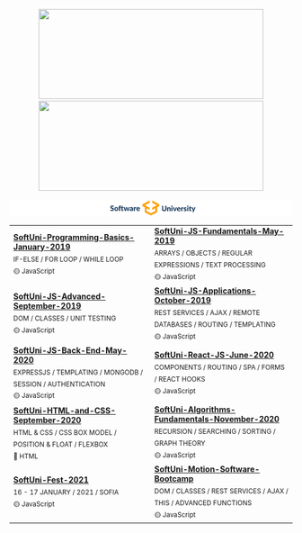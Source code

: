 <p align="center">
   <img src="https://github-readme-stats.vercel.app/api/top-langs/?username=BoykoPetevBoev&layout=compact" width="400px" height="160px">
   <img src="https://github-readme-stats.vercel.app/api?username=BoykoPetevBoev&count_private=true&show_icons=true" width="400px" height="160px">
</p>

<div align="center">
<a href="https://softuni.bg/">
   <img src="https://github.com/BoykoPetevBoev/BoykoPetevBoev/blob/main/Images/SoftUni-logo.png">
</a>

</div>

<table width="100%">
   <tr height="90px">
      <td width="430px">
         <a font-weight="500" href="https://github.com/BoykoPetevBoev/SoftUni-Programming-Basics-January-2019">  <strong>SoftUni-Programming-Basics-January-2019 </strong>
         </a>
         <div><sub>IF-ELSE / FOR LOOP / WHILE LOOP</sub></div>
         <sub>🟡  JavaScript </sub>
      </td>
      <td width="430px">
         <a href="https://github.com/BoykoPetevBoev/SoftUni-JS-Fundamentals-May-2019"><strong>SoftUni-JS-Fundamentals-May-2019</strong>
         </a>
         <div><sub>ARRAYS / OBJECTS / REGULAR EXPRESSIONS / TEXT PROCESSING</sub></div>
         <sub>🟡 JavaScript </sub>
      </td>
   </tr>
   <tr  height="90px">
      <td>
         <a href="https://github.com/BoykoPetevBoev/SoftUni-JS-Advanced-September-2019"> <strong>SoftUni-JS-Advanced-September-2019</strong>
         </a>
         <div><sub>DOM / CLASSES / UNIT TESTING</sub></div>
         <sub>🟡 JavaScript </sub>
      </td>
      <td>
         <a href="https://github.com/BoykoPetevBoev/SoftUni-JS-Applications-October-2019">   <strong>SoftUni-JS-Applications-October-2019</strong>
         </a>
         <div><sub>REST SERVICES / AJAX / REMOTE DATABASES / ROUTING / TEMPLATING</sub></div>
         <sub>🟡 JavaScript </sub>
      </td>
   </tr>
   <tr height="90px">
      <td>
         <a href="https://github.com/BoykoPetevBoev/SoftUni-JS-Back-End-May-2020">  <strong>SoftUni-JS-Back-End-May-2020</strong>
         </a>
         <div><sub>EXPRESSJS / TEMPLATING / MONGODB / SESSION / AUTHENTICATION</sub></div>
         <sub>🟡 JavaScript </sub>
      </td>
      <td>
         <a href="https://github.com/BoykoPetevBoev/SoftUni-React-JS-June-2020"><strong>SoftUni-React-JS-June-2020</strong>
         </a>
         <div><sub>COMPONENTS / ROUTING / SPA / FORMS / REACT HOOKS</sub></div>
         <sub>🟡 JavaScript </sub>
      </td>
   </tr>
   <tr  height="90px">
      <td>
         <a href="https://github.com/BoykoPetevBoev/SoftUni-HTML-and-CSS-September-2020"> 
         <strong>SoftUni-HTML-and-CSS-September-2020</strong>
         </a>
         <div><sub>HTML & CSS / CSS BOX MODEL / POSITION & FLOAT / FLEXBOX</sub></div>
         <sub>🔴 HTML </sub>
      </td>
      <td>
         <a href="https://github.com/BoykoPetevBoev/SoftUni-Algorithms-Fundamentals-November-2020"> <strong>SoftUni-Algorithms-Fundamentals-November-2020</strong>
         </a>
         <div><sub>RECURSION / SEARCHING / SORTING / GRAPH THEORY</sub></div>
         <sub>🟡 JavaScript </sub>
      </td>
   </tr>
   <tr   height="90px">
      <td>
      <a href="https://github.com/BoykoPetevBoev/SoftUni-Fest-2021"> <strong>SoftUni-Fest-2021</strong>
         </a>
         <div><sub>16 - 17 JANUARY / 2021 / SOFIA</sub></div>
         <sub>🟡 JavaScript  </sub>
      </td>
      <td>
      <a href="https://github.com/BoykoPetevBoev/SoftUni-Motion-Software-Bootcamp"> <strong>SoftUni-Motion-Software-Bootcamp</strong>
         </a>
         <div><sub>DOM / CLASSES / REST SERVICES / AJAX / THIS / ADVANCED FUNCTIONS</sub></div>
         <sub>🟡 JavaScript </sub>
      </td>
   </tr>
    
</table>









   
